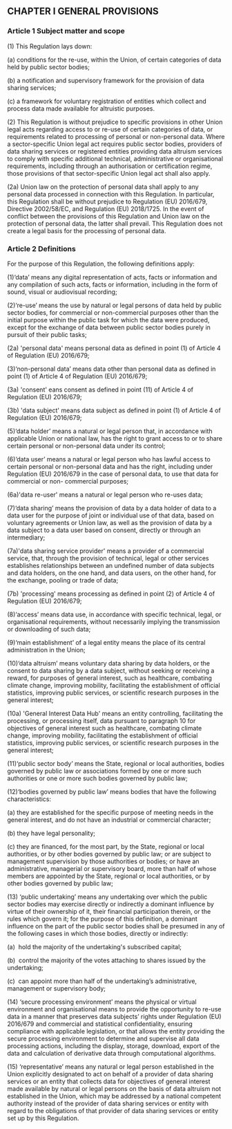 ## CHAPTER I GENERAL PROVISIONS

### Article 1 Subject matter and scope

(1) This Regulation lays down:

(a) conditions for the re-use, within the Union, of certain categories of data held by public sector bodies;

(b) a notification and supervisory framework for the provision of data sharing services;

(c) a framework for voluntary registration of entities which collect and process data made available for altruistic purposes.

(2) This Regulation is without prejudice to specific provisions in other Union legal acts regarding access to or re-use of certain categories of data, or requirements related to processing of personal or non-personal data. Where a sector-specific Union legal act requires public sector bodies, providers of data sharing services or registered entities providing data altruism services to comply with specific additional technical, administrative or organisational requirements, including through an authorisation or certification regime, those provisions of that sector-specific Union legal act shall also apply.

(2a) Union law on the protection of personal data shall apply to any personal data processed in connection with this Regulation. In particular, this Regulation shall be without prejudice to Regulation (EU) 2016/679, Directive 2002/58/EC, and Regulation (EU) 2018/1725. In the event of conflict between the provisions of this Regulation and Union law on the protection of personal data, the latter shall prevail. This Regulation does not create a legal basis for the processing of personal data.

### Article 2 Definitions

For the purpose of this Regulation, the following definitions apply:

(1)‘data’ means any digital representation of acts, facts or information and any compilation of such acts, facts or information, including in the form of sound, visual or audiovisual recording;

(2)‘re-use’ means the use by natural or legal persons of data held by public sector bodies, for commercial or non-commercial purposes other than the initial purpose within the public task for which the data were produced, except for the exchange of data between public sector bodies purely in pursuit of their public tasks;

(2a) 'personal data' means personal data as defined in point (1) of Article 4 of Regulation (EU) 2016/679;

(3)‘non-personal data’ means data other than personal data as defined in point (1) of Article 4 of Regulation (EU) 2016/679;

(3a) 'consent' eans consent as defined in point (11) of Article 4 of Regulation (EU) 2016/679;

(3b) 'data subject' means data subject as defined in point (1) of Article 4 of Regulation (EU) 2016/679;

(5)‘data holder’ means a natural or legal person that, in accordance with applicable Union or national law, has the right to grant access to or to share certain personal or non-personal data under its control;

(6)‘data user’ means a natural or legal person who has lawful access to certain personal or non-personal data and has the right, including under Regulation (EU) 2016/679 in the case of personal data, to use that data for commercial or non- commercial purposes;

(6a)'data re-user' means a natural or legal person who re-uses data;

(7)‘data sharing’ means the provision of data by a data holder of data to a data user for the purpose of joint or individual use of that data, based on voluntary agreements or Union law, as well as the provision of data by a data subject to a data user based on consent, directly or through an intermediary;

(7a)'data sharing service provider' means a provider of a commercial service, that, through the provision of technical, legal or other services establishes relationships between an undefined number of data subjects and data holders, on the one hand, and data users, on the other hand, for the exchange, pooling or trade of data;

(7b) 'processing' means processing as defined in point (2) of Article 4 of Regulation (EU) 2016/679;

(8)‘access’ means data use, in accordance with specific technical, legal, or organisational requirements, without necessarily implying the transmission or downloading of such data;

(9)‘main establishment’ of a legal entity means the place of its central administration in the Union;

(10)‘data altruism’ means voluntary data sharing by data holders, or the consent to data sharing by a data subject, without seeking or receiving a reward, for purposes of general interest, such as healthcare, combating climate change, improving mobility, facilitating the establishment of official statistics, improving public services, or scientific research purposes in the general interest;

(10a) 'General Interest Data Hub' means an entity controlling, facilitating the processing, or processing itself, data pursuant to paragraph 10 for objectives of general interest such as healthcare, combating climate change, improving mobility, facilitating the establishment of official statistics, improving public services, or scientific research purposes in the general interest;

(11)‘public sector body’ means the State, regional or local authorities, bodies governed by public law or associations formed by one or more such authorities or one or more such bodies governed by public law;

(12)‘bodies governed by public law’ means bodies that have the following characteristics:

(a) they are established for the specific purpose of meeting needs in the general interest, and do not have an industrial or commercial character;

(b) they have legal personality;

(c) they are financed, for the most part, by the State, regional or local authorities, or by other bodies governed by public law; or are subject to management supervision by those authorities or bodies; or have an administrative, managerial or supervisory board, more than half of whose members are appointed by the State, regional or local authorities, or by other bodies governed by public law;

(13) ‘public undertaking’ means any undertaking over which the public sector bodies may exercise directly or indirectly a dominant influence by virtue of their ownership of it, their financial participation therein, or the rules which govern it; for the purpose of this definition, a dominant influence on the part of the public sector bodies shall be presumed in any of the following cases in which those bodies, directly or indirectly:

(a)  hold the majority of the undertaking's subscribed capital;

(b)  control the majority of the votes attaching to shares issued by the undertaking;

(c)  can appoint more than half of the undertaking’s administrative, management or supervisory body;

(14) ‘secure processing environment’ means the physical or virtual environment and organisational means to provide the opportunity to re-use data in a manner that preserves data subjects’ rights under Regulation (EU) 2016/679 and commercial and statistical confidentiality, ensuring compliance with applicable legislation, or that allows the entity providing the secure processing environment to determine and supervise all data processing actions, including the display, storage, download, export of the data and calculation of derivative data through computational algorithms.

(15) ‘representative’ means any natural or legal person established in the Union explicitly designated to act on behalf of a provider of data sharing services or an entity that collects data for objectives of general interest made available by natural or legal persons on the basis of data altruism not established in the Union, which may be addressed by a national competent authority instead of the provider of data sharing services or entity with regard to the obligations of that provider of data sharing services or entity set up by this Regulation.
